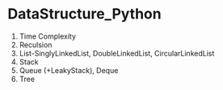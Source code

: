 # DataStructure_Python
1. Time Complexity
2. Reculsion
3. List-SinglyLinkedList, DoubleLinkedList, CircularLinkedList
4. Stack
5. Queue (+LeakyStack), Deque
6. Tree

